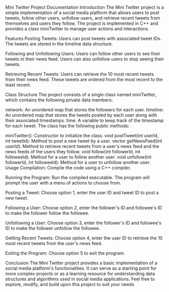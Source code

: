 Mini Twitter Project Documentation
Introduction
The Mini Twitter project is a simple implementation of a social media platform that allows users to post tweets, follow other users, unfollow users, and retrieve recent tweets from themselves and users they follow. The project is implemented in C++ and provides a class miniTwitter to manage user actions and interactions.

Features
Posting Tweets: Users can post tweets with associated tweet IDs. The tweets are stored in the timeline data structure.

Following and Unfollowing Users: Users can follow other users to see their tweets in their news feed. Users can also unfollow users to stop seeing their tweets.

Retrieving Recent Tweets: Users can retrieve the 10 most recent tweets from their news feed. These tweets are ordered from the most recent to the least recent.

Class Structure
The project consists of a single class named miniTwitter, which contains the following private data members:

network: An unordered map that stores the followers for each user.
timeline: An unordered map that stores the tweets posted by each user along with their associated timestamps.
time: A variable to keep track of the timestamp for each tweet.
The class has the following public methods:

miniTwitter(): Constructor to initialize the class.
void postTweet(int userId, int tweetId): Method to post a new tweet by a user.
vector<int> getNewsFeed(int userId): Method to retrieve recent tweets from a user's news feed and the news feeds of the users they follow.
void follow(int followerId, int followeeId): Method for a user to follow another user.
void unfollow(int followerId, int followeeId): Method for a user to unfollow another user.
Usage
Compilation: Compile the code using a C++ compiler.

Running the Program: Run the compiled executable. The program will prompt the user with a menu of actions to choose from.

Posting a Tweet: Choose option 1, enter the user ID and tweet ID to post a new tweet.

Following a User: Choose option 2, enter the follower's ID and followee's ID to make the follower follow the followee.

Unfollowing a User: Choose option 3, enter the follower's ID and followee's ID to make the follower unfollow the followee.

Getting Recent Tweets: Choose option 4, enter the user ID to retrieve the 10 most recent tweets from the user's news feed.

Exiting the Program: Choose option 5 to exit the program.


Conclusion
The Mini Twitter project provides a basic implementation of a social media platform's functionalities. It can serve as a starting point for more complex projects or as a learning resource for understanding data structures and algorithms used in social media applications. Feel free to explore, modify, and build upon this project to suit your needs
